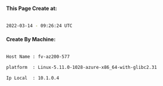 
   
#### This Page Create at:

```bash

2022-03-14 - 09:26:24 UTC

```

#### Create By Machine:

```bash

Host Name : fv-az200-577

platform  : Linux-5.11.0-1028-azure-x86_64-with-glibc2.31

Ip Local  : 10.1.0.4

```

